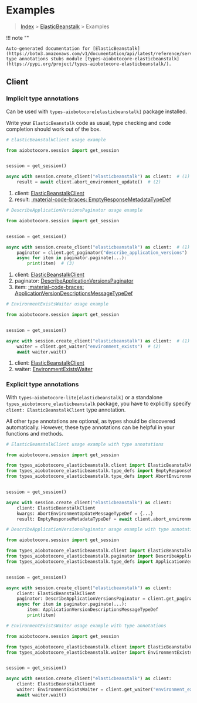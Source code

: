 # Examples

> [Index](../README.md) > [ElasticBeanstalk](./README.md) > Examples

!!! note ""

    Auto-generated documentation for [ElasticBeanstalk](https://boto3.amazonaws.com/v1/documentation/api/latest/reference/services/elasticbeanstalk.html#elasticbeanstalk)
    type annotations stubs module [types-aiobotocore-elasticbeanstalk](https://pypi.org/project/types-aiobotocore-elasticbeanstalk/).

## Client

### Implicit type annotations

Can be used with `types-aiobotocore[elasticbeanstalk]` package installed.

Write your `ElasticBeanstalk` code as usual,
type checking and code completion should work out of the box.



```python
# ElasticBeanstalkClient usage example

from aiobotocore.session import get_session


session = get_session()

async with session.create_client("elasticbeanstalk") as client:  # (1)
    result = await client.abort_environment_update()  # (2)
```

1. client: [ElasticBeanstalkClient](./client.md)
2. result: [:material-code-braces: EmptyResponseMetadataTypeDef](./type_defs.md#emptyresponsemetadatatypedef) 



```python
# DescribeApplicationVersionsPaginator usage example

from aiobotocore.session import get_session


session = get_session()

async with session.create_client("elasticbeanstalk") as client:  # (1)
    paginator = client.get_paginator("describe_application_versions")  # (2)
    async for item in paginator.paginate(...):
        print(item)  # (3)
```

1. client: [ElasticBeanstalkClient](./client.md)
2. paginator: [DescribeApplicationVersionsPaginator](./paginators.md#describeapplicationversionspaginator)
3. item: [:material-code-braces: ApplicationVersionDescriptionsMessageTypeDef](./type_defs.md#applicationversiondescriptionsmessagetypedef) 



```python
# EnvironmentExistsWaiter usage example

from aiobotocore.session import get_session


session = get_session()

async with session.create_client("elasticbeanstalk") as client:  # (1)
    waiter = client.get_waiter("environment_exists")  # (2)
    await waiter.wait()
```

1. client: [ElasticBeanstalkClient](./client.md)
2. waiter: [EnvironmentExistsWaiter](./waiters.md#environmentexistswaiter)


### Explicit type annotations

With `types-aiobotocore-lite[elasticbeanstalk]`
or a standalone `types_aiobotocore_elasticbeanstalk` package, you have to explicitly specify
`client: ElasticBeanstalkClient` type annotation.

All other type annotations are optional, as types should be discovered automatically.
However, these type annotations can be helpful in your functions and methods.


```python
# ElasticBeanstalkClient usage example with type annotations

from aiobotocore.session import get_session

from types_aiobotocore_elasticbeanstalk.client import ElasticBeanstalkClient
from types_aiobotocore_elasticbeanstalk.type_defs import EmptyResponseMetadataTypeDef
from types_aiobotocore_elasticbeanstalk.type_defs import AbortEnvironmentUpdateMessageTypeDef


session = get_session()

async with session.create_client("elasticbeanstalk") as client:
    client: ElasticBeanstalkClient
    kwargs: AbortEnvironmentUpdateMessageTypeDef = {...}
    result: EmptyResponseMetadataTypeDef = await client.abort_environment_update(**kwargs)
```



```python
# DescribeApplicationVersionsPaginator usage example with type annotations

from aiobotocore.session import get_session

from types_aiobotocore_elasticbeanstalk.client import ElasticBeanstalkClient
from types_aiobotocore_elasticbeanstalk.paginator import DescribeApplicationVersionsPaginator
from types_aiobotocore_elasticbeanstalk.type_defs import ApplicationVersionDescriptionsMessageTypeDef


session = get_session()

async with session.create_client("elasticbeanstalk") as client:
    client: ElasticBeanstalkClient
    paginator: DescribeApplicationVersionsPaginator = client.get_paginator("describe_application_versions")
    async for item in paginator.paginate(...):
        item: ApplicationVersionDescriptionsMessageTypeDef
        print(item)
```



```python
# EnvironmentExistsWaiter usage example with type annotations

from aiobotocore.session import get_session

from types_aiobotocore_elasticbeanstalk.client import ElasticBeanstalkClient
from types_aiobotocore_elasticbeanstalk.waiter import EnvironmentExistsWaiter


session = get_session()

async with session.create_client("elasticbeanstalk") as client:
    client: ElasticBeanstalkClient
    waiter: EnvironmentExistsWaiter = client.get_waiter("environment_exists")
    await waiter.wait()
```
